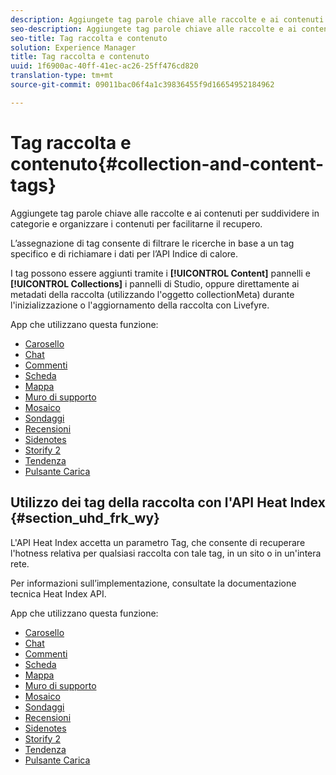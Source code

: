 ```yaml
---
description: Aggiungete tag parole chiave alle raccolte e ai contenuti per suddividere in categorie e organizzare i contenuti per facilitarne il recupero.
seo-description: Aggiungete tag parole chiave alle raccolte e ai contenuti per suddividere in categorie e organizzare i contenuti per facilitarne il recupero.
seo-title: Tag raccolta e contenuto
solution: Experience Manager
title: Tag raccolta e contenuto
uuid: 1f6900ac-40ff-41ec-ac26-25ff476cd820
translation-type: tm+mt
source-git-commit: 09011bac06f4a1c39836455f9d16654952184962

---
```



# Tag raccolta e contenuto{#collection-and-content-tags}

Aggiungete tag parole chiave alle raccolte e ai contenuti per suddividere in categorie e organizzare i contenuti per facilitarne il recupero.

L’assegnazione di tag consente di filtrare le ricerche in base a un tag specifico e di richiamare i dati per l’API Indice di calore.

I tag possono essere aggiunti tramite i **[!UICONTROL Content]** pannelli e **[!UICONTROL Collections]** i pannelli di Studio, oppure direttamente ai metadati della raccolta (utilizzando l'oggetto collectionMeta) durante l'inizializzazione o l'aggiornamento della raccolta con Livefyre.

App che utilizzano questa funzione:

* [Carosello](/help/using/c-about-apps/c-carousel-app/c-carousel-app.md#c_carousel_app)
* [Chat](/help/using/c-about-apps/c-chat-app/c-chat-app.md#c_chat_app)
* [Commenti](/help/using/c-about-apps/c-comments/c-comments.md)
* [Scheda](/help/using/c-about-apps/c-feature-card-app/c-feature-card-app.md#c_feature_card_app)
* [Mappa](/help/using/c-about-apps/c-map-app/c-map-app.md#c_map_app)
* [Muro di supporto](/help/using/c-about-apps/c-media-wall-app/c-media-wall-app.md#c_media_wall_app)
* [Mosaico](/help/using/c-about-apps/c-mosaic-app/c-mosaic-app.md#c_mosaic_app)
* [Sondaggi](/help/using/c-about-apps/c-polls-app/c-polls-app.md#c_polls_app)
* [Recensioni](/help/using/c-about-apps/c-reviews-app/c-reviews-app.md#c_reviews_app)
* [Sidenotes](/help/using/c-about-apps/c-sidenotes-app/c-sidenotes-app.md#c_sidenotes_app)
* [Storify 2](/help/using/c-about-apps/c-storify2/c-storify2.md#c_storify2)
* [Tendenza](/help/using/c-about-apps/c-trending-app/c-trending-app.md#c_trending_app)
* [Pulsante Carica](/help/using/c-about-apps/c-upload-button-app/c-upload-button-app.md#c_upload_button_app)

## Utilizzo dei tag della raccolta con l'API Heat Index {#section_uhd_frk_wy}

L'API Heat Index accetta un parametro Tag, che consente di recuperare l'hotness relativa per qualsiasi raccolta con tale tag, in un sito o in un'intera rete.

Per informazioni sull’implementazione, consultate la documentazione tecnica Heat Index API.

App che utilizzano questa funzione:

* [Carosello](/help/using/c-about-apps/c-carousel-app/c-carousel-app.md#c_carousel_app)
* [Chat](/help/using/c-about-apps/c-chat-app/c-chat-app.md#c_chat_app)
* [Commenti](/help/using/c-about-apps/c-comments/c-comments.md)
* [Scheda](/help/using/c-about-apps/c-feature-card-app/c-feature-card-app.md#c_feature_card_app)
* [Mappa](/help/using/c-about-apps/c-map-app/c-map-app.md#c_map_app)
* [Muro di supporto](/help/using/c-about-apps/c-media-wall-app/c-media-wall-app.md#c_media_wall_app)
* [Mosaico](/help/using/c-about-apps/c-mosaic-app/c-mosaic-app.md#c_mosaic_app)
* [Sondaggi](/help/using/c-about-apps/c-polls-app/c-polls-app.md#c_polls_app)
* [Recensioni](/help/using/c-about-apps/c-reviews-app/c-reviews-app.md#c_reviews_app)
* [Sidenotes](/help/using/c-about-apps/c-sidenotes-app/c-sidenotes-app.md#c_sidenotes_app)
* [Storify 2](/help/using/c-about-apps/c-storify2/c-storify2.md#c_storify2)
* [Tendenza](/help/using/c-about-apps/c-trending-app/c-trending-app.md#c_trending_app)
* [Pulsante Carica](/help/using/c-about-apps/c-upload-button-app/c-upload-button-app.md#c_upload_button_app)

